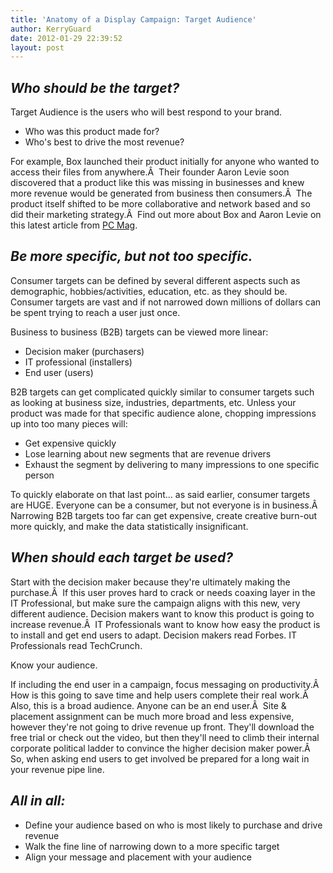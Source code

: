 ```yaml
---
title: 'Anatomy of a Display Campaign: Target Audience'
author: KerryGuard
date: 2012-01-29 22:39:52
layout: post
---
```

<h2><em>Who should be the target?</em></h2>
Target Audience is the users who will best respond to your brand.
<ul>
	<li>Who was this product made for?</li>
	<li>Who's best to drive the most revenue?</li>
</ul>
For example, Box launched their product initially for anyone who wanted to access their files from anywhere.Â  Their founder Aaron Levie soon discovered that a product like this was missing in businesses and knew more revenue would be generated from business then consumers.Â  The product itself shifted to be more collaborative and network based and so did their marketing strategy.Â  Find out more about Box and Aaron Levie on this latest article from <a title="PC Mag" href="http://www.pcmag.com/article2/0,2817,2396723,00.asp" target="_blank">PC Mag</a>.
<h2><em>Be more specific, but not too specific.</em></h2>
Consumer targets can be defined by several different aspects such as demographic, hobbies/activities, education, etc. as they should be. Consumer targets are vast and if not narrowed down millions of dollars can be spent trying to reach a user just once.

Business to business (B2B) targets can be viewed more linear:
<ul>
	<li>Decision maker (purchasers)</li>
	<li>IT professional (installers)</li>
	<li>End user (users)</li>
</ul>
B2B targets can get complicated quickly similar to consumer targets such as looking at business size, industries, departments, etc. Unless your product was made for that specific audience alone, chopping impressions up into too many pieces will:
<ul>
	<li>Get expensive quickly</li>
	<li>Lose learning about new segments that are revenue drivers</li>
	<li>Exhaust the segment by delivering to many impressions to one specific person</li>
</ul>
To quickly elaborate on that last point... as said earlier, consumer targets are HUGE. Everyone can be a consumer, but not everyone is in business.Â  Narrowing B2B targets too far can get expensive, create creative burn-out more quickly, and make the data statistically insignificant.
<h2><em>When should each target be used?</em></h2>
Start with the decision maker because they're ultimately making the purchase.Â  If this user proves hard to crack or needs coaxing layer in the IT Professional, but make sure the campaign aligns with this new, very different audience. Decision makers want to know this product is going to increase revenue.Â  IT Professionals want to know how easy the product is to install and get end users to adapt. Decision makers read Forbes. IT Professionals read TechCrunch.

Know your audience.

If including the end user in a campaign, focus messaging on productivity.Â  How is this going to save time and help users complete their real work.Â  Also, this is a broad audience. Anyone can be an end user.Â  Site &amp; placement assignment can be much more broad and less expensive, however they're not going to drive revenue up front. They'll download the free trial or check out the video, but then they'll need to climb their internal corporate political ladder to convince the higher decision maker power.Â  So, when asking end users to get involved be prepared for a long wait in your revenue pipe line.
<h2><em>All in all:</em></h2>
<ul>
	<li>Define your audience based on who is most likely to purchase and drive revenue</li>
	<li>Walk the fine line of narrowing down to a more specific target</li>
	<li>Align your message and placement with your audience</li>
</ul>

